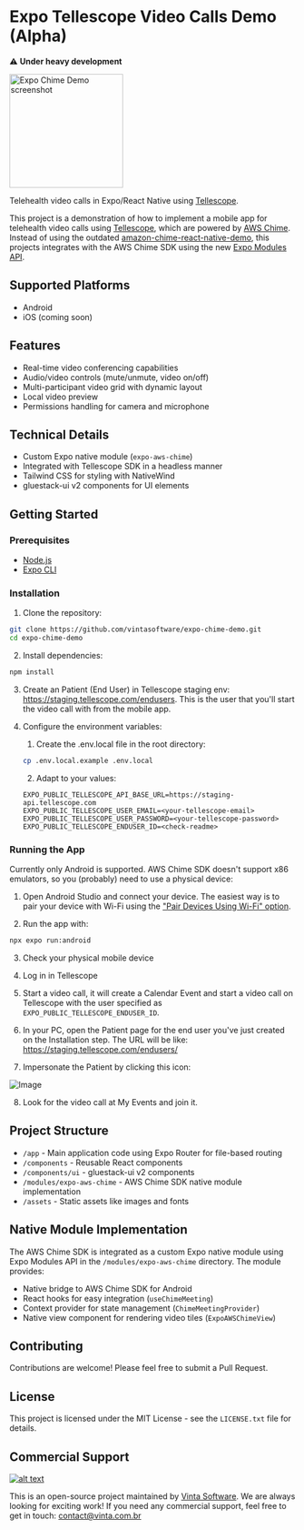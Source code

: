 # Expo Tellescope Video Calls Demo (Alpha)

⚠️ **Under heavy development**

<img src="https://github.com/user-attachments/assets/b96f9a6d-8113-4a60-b5a0-cfb0afa39b05" alt="Expo Chime Demo screenshot" width="200" />

Telehealth video calls in Expo/React Native using [Tellescope](https://tellescope.com/).

This project is a demonstration of how to implement a mobile app for telehealth video calls using [Tellescope](https://tellescope.com/), which are powered by [AWS Chime](https://aws.amazon.com/chime/). Instead of using the outdated [amazon-chime-react-native-demo](https://github.com/aws-samples/amazon-chime-react-native-demo/), this projects integrates with the AWS Chime SDK using the new [Expo Modules API](https://docs.expo.dev/versions/latest/sdk/modules/).

## Supported Platforms

- Android
- iOS (coming soon)

## Features

- Real-time video conferencing capabilities
- Audio/video controls (mute/unmute, video on/off)
- Multi-participant video grid with dynamic layout
- Local video preview
- Permissions handling for camera and microphone

## Technical Details
- Custom Expo native module (`expo-aws-chime`)
- Integrated with Tellescope SDK in a headless manner
- Tailwind CSS for styling with NativeWind
- gluestack-ui v2 components for UI elements

## Getting Started

### Prerequisites
- [Node.js](https://nodejs.org/)
- [Expo CLI](https://docs.expo.dev/get-started/installation/)

### Installation

1. Clone the repository:
```bash
git clone https://github.com/vintasoftware/expo-chime-demo.git
cd expo-chime-demo
```

2. Install dependencies:
```bash
npm install
```

3. Create an Patient (End User) in Tellescope staging env: https://staging.tellescope.com/endusers. This is the user that you'll start the video call with from the mobile app.

4. Configure the environment variables:
    1. Create the .env.local file in the root directory:
    ```bash
    cp .env.local.example .env.local
    ```
    2. Adapt to your values:
    ```
    EXPO_PUBLIC_TELLESCOPE_API_BASE_URL=https://staging-api.tellescope.com
    EXPO_PUBLIC_TELLESCOPE_USER_EMAIL=<your-tellescope-email>
    EXPO_PUBLIC_TELLESCOPE_USER_PASSWORD=<your-tellescope-password>
    EXPO_PUBLIC_TELLESCOPE_ENDUSER_ID=<check-readme>
    ```

### Running the App

Currently only Android is supported. AWS Chime SDK doesn't support x86 emulators, so you (probably) need to use a physical device:

1. Open Android Studio and connect your device. The easiest way is to pair your device with Wi-Fi using the ["Pair Devices Using Wi-Fi" option](https://developer.android.com/studio/run/device#wireless).


2. Run the app with:

```bash
npx expo run:android
```

3. Check your physical mobile device

4. Log in in Tellescope

5. Start a video call, it will create a Calendar Event and start a video call on Tellescope with the user specified as `EXPO_PUBLIC_TELLESCOPE_ENDUSER_ID`.

6. In your PC, open the Patient page for the end user you've just created on the Installation step. The URL will be like: https://staging.tellescope.com/endusers/<enduser-id>

7. Impersonate the Patient by clicking this icon:

![Image](https://github.com/user-attachments/assets/03b0f542-f2b3-4a60-b0d5-e5308f10b79e)

8. Look for the video call at My Events and join it.

## Project Structure

- `/app` - Main application code using Expo Router for file-based routing
- `/components` - Reusable React components
- `/components/ui` - gluestack-ui v2 components
- `/modules/expo-aws-chime` - AWS Chime SDK native module implementation
- `/assets` - Static assets like images and fonts

## Native Module Implementation

The AWS Chime SDK is integrated as a custom Expo native module using Expo Modules API in the `/modules/expo-aws-chime` directory. The module provides:

- Native bridge to AWS Chime SDK for Android
- React hooks for easy integration (`useChimeMeeting`)
- Context provider for state management (`ChimeMeetingProvider`)
- Native view component for rendering video tiles (`ExpoAWSChimeView`)

## Contributing

Contributions are welcome! Please feel free to submit a Pull Request.

## License

This project is licensed under the MIT License - see the `LICENSE.txt` file for details.

## Commercial Support

[![alt text](https://avatars2.githubusercontent.com/u/5529080?s=80&v=4 "Vinta Logo")](https://www.vintasoftware.com/)

This is an open-source project maintained by [Vinta Software](https://www.vinta.com.br/). We are always looking for exciting work! If you need any commercial support, feel free to get in touch: contact@vinta.com.br
